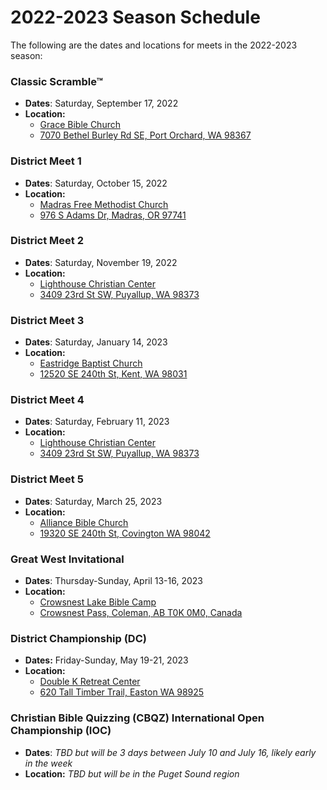 # 2022-2023 Season Schedule

The following are the dates and locations for meets in the 2022-2023 season:

### Classic Scramble™

- **Dates**: Saturday, September 17, 2022
- **Location:**
    - [Grace Bible Church](http://www.gbcpo.org)
    - [7070 Bethel Burley Rd SE, Port Orchard, WA 98367](https://www.google.com/maps/dir//7070+Bethel+Burley+Rd+SE,+Port+Orchard,+WA+98367)

### District Meet 1

- **Dates**: Saturday, October 15, 2022
- **Location:**
    - [Madras Free Methodist Church](http://madrasfmc.com/MFMC/Home.html)
    - [976 S Adams Dr, Madras, OR 97741](https://www.google.com/maps/dir//976+S+Adams+Dr,+Madras,+OR+97741)

### District Meet 2

- **Dates**: Saturday, November 19, 2022
- **Location:**
    - [Lighthouse Christian Center](http://www.lighthousehome.org)
    - [3409 23rd St SW, Puyallup, WA 98373](https://www.google.com/maps/dir//Lighthouse+Christian+Center,+3409+23rd+St+SW,+Puyallup,+WA+98373)

### District Meet 3

- **Dates**: Saturday, January 14, 2023
- **Location:**
    - [Eastridge Baptist Church](https://www.eastridgebaptist.org/)
    - [12520 SE 240th St, Kent, WA 98031](https://www.google.com/maps/dir//Eastridge+Baptist+Church,+12520+SE+240th+St,+Kent,+WA+98031)

### District Meet 4

- **Dates**: Saturday, February 11, 2023
- **Location:**
    - [Lighthouse Christian Center](http://www.lighthousehome.org)
    - [3409 23rd St SW, Puyallup, WA 98373](https://www.google.com/maps/dir//Lighthouse+Christian+Center,+3409+23rd+St+SW,+Puyallup,+WA+98373)

### District Meet 5

- **Dates**: Saturday, March 25, 2023
- **Location:**
    - [Alliance Bible Church](https://abctahoma.org)
    - [19320 SE 240th St, Covington WA 98042](https://www.google.com/maps/dir//Alliance+Bible+Church,+19320+SE+240th+St,+Covington+WA+98042)

### Great West Invitational

- **Dates**: Thursday-Sunday, April 13-16, 2023
- **Location:**
    - [Crowsnest Lake Bible Camp](https://www.crowcamp.ca/)
    - [Crowsnest Pass, Coleman, AB T0K 0M0, Canada](https://www.google.com/maps/dir//Crowsnest+Lake+Bible+Camp/@49.6255545,-114.661002,17z)

### District Championship (DC)

- **Dates:** Friday-Sunday, May 19-21, 2023
- **Location:**
    - [Double K Retreat Center](https://www.doublek.org)
    - [620 Tall Timber Trail, Easton WA 98925](https://www.google.com/maps/dir//Double+K+Retreat+Center,+620+Tall+Timber+Trail,+Easton,+WA+98925)

### Christian Bible Quizzing (CBQZ) International Open Championship (IOC)

- **Dates**: *TBD but will be 3 days between July 10 and July 16, likely early in the week*
- **Location:** *TBD but will be in the Puget Sound region*
